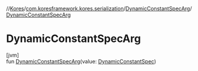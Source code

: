 //[Kores](../../../index.md)/[com.koresframework.kores.serialization](../index.md)/[DynamicConstantSpecArg](index.md)/[DynamicConstantSpecArg](-dynamic-constant-spec-arg.md)

# DynamicConstantSpecArg

[jvm]\
fun [DynamicConstantSpecArg](-dynamic-constant-spec-arg.md)(value: [DynamicConstantSpec](../../com.koresframework.kores.common/-dynamic-constant-spec/index.md))

